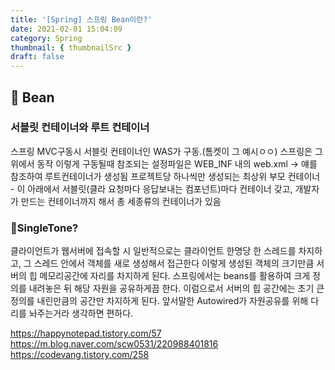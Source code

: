 ```yaml
---
title: '[Spring] 스프링 Bean이란?'
date: 2021-02-01 15:04:09
category: Spring
thumbnail: { thumbnailSrc }
draft: false
---
```


## 🌟 Bean
### 서블릿 컨테이너와 루트 컨테이너
스프링 MVC구동시 서블릿 컨테이너인 WAS가 구동.(톰켓이 그 예시ㅇㅇ) 스프링은 그 위에서 동작
이렇게 구동될때 참조되는 설정파일은 WEB_INF 내의 web.xml -> 얘를 참조하여 루트컨테이너가 생성됨
프로젝트당 하나씩만 생성되는 최상위 부모 컨테이너 - 이 아래에서 서블릿(클라 요청마다 응답보내는 컴포넌트)마다 컨테이너 갖고, 개발자가 만드는 컨테이너까지 해서 총 세종류의 컨테이너가 있음


### 🎯SingleTone?
클라이언트가 웹서버에 접속할 시 일반적으로는 클라이언트 한명당 한 스레드를 차지하고,
그 스레드 안에서 객체를 새로 생성해서 접근한다
이렇게 생성된 객체의 크기만큼 서버의 힙 메모리공간에 자리를 차지하게 된다.
스프링에서는 beans를 활용하여 크게 정의를 내려놓은 뒤 해당 자원을 공유하게끔 한다.
이럼으로서 서버의 힙 공간에는 초기 큰 정의를 내린만큼의 공간만 차지하게 된다.
앞서말한 Autowired가 자원공유를 위해 다리를 놔주는거라 생각하면 편하다.


https://happynotepad.tistory.com/57
https://m.blog.naver.com/scw0531/220988401816
https://codevang.tistory.com/258